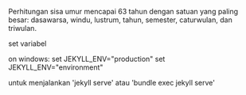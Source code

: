 Perhitungan sisa umur mencapai 63 tahun dengan satuan yang paling besar: dasawarsa, windu, lustrum, tahun, semester, caturwulan, dan triwulan.

set variabel

on windows:
	set JEKYLL_ENV="production"
	set JEKYLL_ENV="environment"

untuk menjalankan 'jekyll serve' atau 'bundle exec jekyll serve'